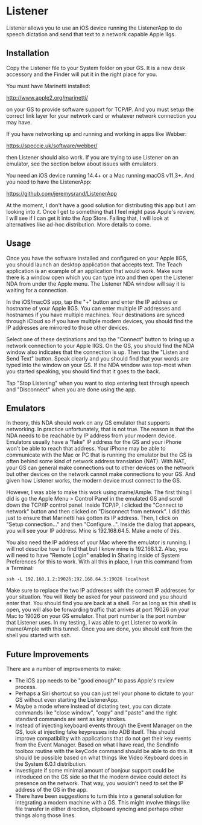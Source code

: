 #  Listener

Listener allows you to use an iOS device running the ListenerApp to do speech dictation and send that text to a network capable Apple IIgs.

## Installation

Copy the Listener file to your System folder on your GS.  It is a new desk accessory and the Finder will put it in the right place for you.

You must have Marinetti installed:

http://www.apple2.org/marinetti/

on your GS to provide software support for TCP/IP.  And you must setup the correct link layer for your network card or whatever network connection you may have.

If you have networking up and running and working in apps like Webber:

https://speccie.uk/software/webber/

then Listener should also work.  If you are trying to use Listener on an emulator, see the section below about issues with emulators.

You need an iOS device running 14.4+ or a Mac running macOS v11.3+.  And you need to have the ListenerApp:

https://github.com/jeremysrand/ListenerApp

At the moment, I don't have a good solution for distributing this app but I am looking into it.  Once I get to something that I feel might pass Apple's review, I will see if I can get it into the App Store.  Failing that, I will look at alternatives like ad-hoc distribution.  More details to come.

## Usage

Once you have the software installed and configured on your Apple IIGS, you should launch an desktop application that accepts text.  The Teach application is an example of an application that would work.  Make sure there is a window open which you can type into and then open the Listener NDA from under the Apple menu.  The Listener NDA window will say it is waiting for a connection.

In the iOS/macOS app, tap the "+" button and enter the IP address or hostname of your Apple IIGS.  You can enter multiple IP addresses and hostnames if you have multiple machines.  Your destinations are synced through iCloud so if you have multiple modern devices, you should find the IP addresses are mirrored to those other devices.

Select one of these destinations and tap the "Connect" button to bring up a network connection to your Apple IIGS.  On the GS, you should find the NDA window also indicates that the connection is up.  Then tap the "Listen and Send Text" button.  Speak clearly and you should find that your words are typed into the window on your GS.  If the NDA window was top-most when you started speaking, you should find that it goes to the back.

Tap "Stop Listening" when you want to stop entering text through speech and "Disconnect" when you are done using the app.

## Emulators

In theory, this NDA should work on any GS emulator that supports networking.  In practice unfortunately, that is not true.  The reason is that the NDA needs to be reachable by IP address from your modern device.  Emulators usually have a "fake" IP address for the GS and your iPhone won't be able to reach that address.  Your iPhone may be able to communicate with the Mac or PC that is running the emulator but the GS is often behind some kind of network address translation (NAT).  With NAT, your GS can general make connections out to other devices on the network but other devices on the network cannot make connections to your GS.  And given how Listener works, the modern device must connect to the GS.

However, I was able to make this work using mame/Ample.  The first thing I did is go the Apple Menu > Control Panel in the emulated GS and scroll down the TCP/IP control panel.  Inside TCP/IP, I clicked the "Connect to network" button and then clicked on "Disconnect from network".  I did this just to ensure that Marinetti has gotten its IP address.  Then, I click on "Setup connection..." and then "Configure...".  Inside the dialog that appears, you will see your IP address.  Mine is 192.168.64.5.  Make a note of this.

You also need the IP address of your Mac where the emulator is running.  I will not describe how to find that but I know mine is 192.168.1.2.  Also, you will need to have "Remote Login" enabled in Sharing inside of System Preferences for this to work.  With all this in place, I run this command from a Terminal:

```
ssh -L 192.168.1.2:19026:192.168.64.5:19026 localhost
```

Make sure to replace the two IP addresses with the correct IP addresses for your situation.  You will likely be asked for your password and you should enter that.  You should find you are back at a shell.  For as long as this shell is open, you will also be forwarding traffic that arrives at port 19026 on your Mac to 19026 on your GS emulator.  That port number is the port number that Listener uses.  In my testing, I was able to get Listener to work in mame/Ample with this tunnel.  Once you are done, you should exit from the shell you started with ssh.

## Future Improvements

There are a number of improvements to make:

* The iOS app needs to be "good enough" to pass Apple's review process.
* Perhaps a Siri shortcut so you can just tell your phone to dictate to your GS without even starting the ListenerApp.
* Maybe a mode where instead of dictating text, you can dictate commands like "close window", "copy" and "paste" and the right standard commands are sent as key strokes.
* Instead of injecting keyboard events through the Event Manager on the GS, look at injecting fake keypresses into ADB itself.  This should improve compatibility with applications that do not get their key events from the Event Manager.  Based on what I have read, the SendInfo toolbox routine with the keyCode command should be able to do this.  It should be possible based on what things like Video Keyboard does in the System 6.0.1 distribution.
* Investigate if some minimal amount of bonjour support could be introduced on the GS side so that the modern device could detect its presence on the network.  That way, you wouldn't need to set the IP address of the GS in the app.
* There have been suggestions to turn this into a general solution for integrating a modern machine with a GS.  This might involve things like file transfer in either direction, clipboard syncing and perhaps other things along those lines.
